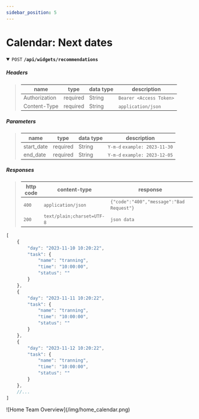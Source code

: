 ```yaml
---
sidebar_position: 5
---
```


# Calendar: Next dates

<details open>
<summary>
  <code>POST</code> <code><b>/api/widgets/recommendations</b></code>
</summary>
 
##### Headers
> | name      |  type     | data type               | description                                                           |
> |-----------|-----------|-------------------------|-----------------------------------------------------------------------|
> | Authorization      |  required | String   | `Bearer <Access Token>`  |
> | Content-Type      |  required | String   | `application/json`  |

##### Parameters

> | name      |  type     | data type               | description                                                           |
> |-----------|-----------|-------------------------|-----------------------------------------------------------------------|
> | start_date      |  required | String   | `Y-m-d` `example: 2023-11-30`  |
> | end_date      |  required | String   | `Y-m-d` `example: 2023-12-05`  |


##### Responses

> | http code     | content-type                      | response                                                            |
> |---------------|-----------------------------------|---------------------------------------------------------------------|
> | `400`         | `application/json`                | `{"code":"400","message":"Bad Request"}`                            |
> | `200`         | `text/plain;charset=UTF-8`        | `json data`                                                         |

```javascript title="JSON DATA"
[
    {
        "day": "2023-11-10 10:20:22",
        "task": {
            "name": "tranning",
            "time": "10:00:00",
            "status": ""
        }
    },
    {
        "day": "2023-11-11 10:20:22",
        "task": {
            "name": "tranning",
            "time": "10:00:00",
            "status": ""
        }
    },
    {
        "day": "2023-11-12 10:20:22",
        "task": {
            "name": "tranning",
            "time": "10:00:00",
            "status": ""
        }
    },
    //...
]
```
</details>
![Home Team Overview](/img/home_calendar.png)